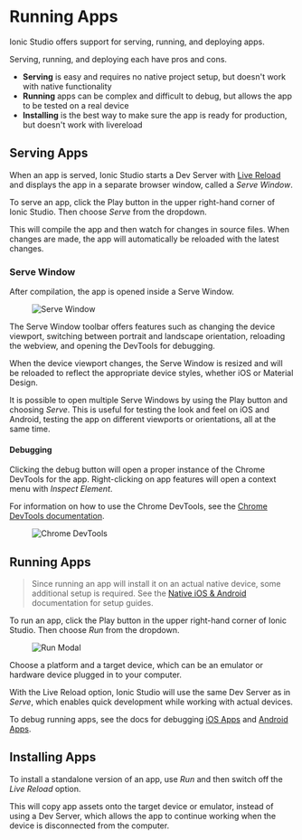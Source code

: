 # Running Apps

Ionic Studio offers support for serving, running, and deploying apps.

Serving, running, and deploying each have pros and cons.

* **Serving** is easy and requires no native project setup, but doesn't work with native functionality
* **Running** apps can be complex and difficult to debug, but allows the app to be tested on a real device
* **Installing** is the best way to make sure the app is ready for production, but doesn't work with livereload

## Serving Apps

When an app is served, Ionic Studio starts a Dev Server with [Live Reload](../reference/glossary.md#livereload) and displays the app in a separate browser window, called a _Serve Window_.

To serve an app, click the Play button in the upper right-hand corner of Ionic Studio. Then choose _Serve_ from the dropdown.

This will compile the app and then watch for changes in source files. When changes are made, the app will automatically be reloaded with the latest changes.

### Serve Window

After compilation, the app is opened inside a Serve Window.

<figure class="device">
  <img alt="Serve Window" src="/img/studio/ss-serve-window.png" />
</figure>

The Serve Window toolbar offers features such as changing the device viewport, switching between portrait and landscape orientation, reloading the webview, and opening the DevTools for debugging.

When the device viewport changes, the Serve Window is resized and will be reloaded to reflect the appropriate device styles, whether iOS or Material Design.

It is possible to open multiple Serve Windows by using the Play button and choosing _Serve_. This is useful for testing the look and feel on iOS and Android, testing the app on different viewports or orientations, all at the same time.

#### Debugging

Clicking the debug button will open a proper instance of the Chrome DevTools for the app. Right-clicking on app features will open a context menu with _Inspect Element_.

For information on how to use the Chrome DevTools, see the [Chrome DevTools documentation](https://developers.google.com/web/tools/chrome-devtools/).

<figure>
  <img alt="Chrome DevTools" src="/img/studio/ss-devtools.png" />
</figure>

## Running Apps

<blockquote>
Since running an app will install it on an actual native device, some additional setup is required. See the <a href="setup/native">Native iOS & Android</a> documentation for setup guides.
</blockquote>

To run an app, click the Play button in the upper right-hand corner of Ionic Studio. Then choose _Run_ from the dropdown.

<figure>
  <img alt="Run Modal" src="/img/studio/ss-run-modal.png" />
</figure>

Choose a platform and a target device, which can be an emulator or hardware device plugged in to your computer.

With the Live Reload option, Ionic Studio will use the same Dev Server as in _Serve_, which enables quick development while working with actual devices.

To debug running apps, see the docs for debugging [iOS Apps](../developing/ios.md#debugging-ios-apps) and [Android Apps](../developing/android.md#debugging-android-apps).

## Installing Apps

To install a standalone version of an app, use _Run_ and then switch off the _Live Reload_ option.

This will copy app assets onto the target device or emulator, instead of using a Dev Server, which allows the app to continue working when the device is disconnected from the computer.
